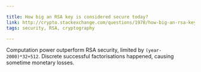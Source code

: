 ```yaml
---

title: How big an RSA key is considered secure today?
link: http://crypto.stackexchange.com/questions/1978/how-big-an-rsa-key-is-considered-secure-today
tags: security, RSA, cryptography

---
```


Computation power outperform RSA security, limited by `(year-2000)*32+512`.
Discrete successful factorisations happened, causing sometime monetary losses.
